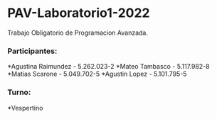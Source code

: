 # PAV-Laboratorio1-2022

Trabajo Obligatorio de Programacion Avanzada.

### Participantes: 

*Agustina Raimundez - 5.262.023-2 
*Mateo Tambasco - 5.117.982-8 
*Matias Scarone - 5.049.702-5
*Agustin Lopez - 5.101.795-5

### Turno: 

*Vespertino